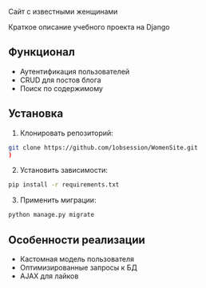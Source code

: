 Сайт с известными женщинами

Краткое описание учебного проекта на Django

## Функционал
- Аутентификация пользователей
- CRUD для постов блога
- Поиск по содержимому

## Установка
1. Клонировать репозиторий:
```bash
git clone https://github.com/1obsession/WomenSite.git
)
```
2. Установить зависимости:
```bash
pip install -r requirements.txt
```
3. Применить миграции:
```bash
python manage.py migrate
```


## Особенности реализации
- Кастомная модель пользователя
- Оптимизированные запросы к БД
- AJAX для лайков
